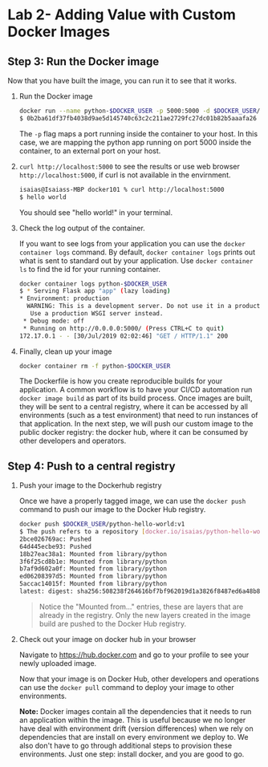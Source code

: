 # Lab 2- Adding Value with Custom Docker Images

## Step 3: Run the Docker image

Now that you have built the image, you can run it to see that it works.

1. Run the Docker image

    ```sh
    docker run --name python-$DOCKER_USER -p 5000:5000 -d $DOCKER_USER/python-hello-world:v1
    $ 0b2ba61df37fb4038d9ae5d145740c63c2c211ae2729fc27dc01b82b5aaafa26
    ```

    The `-p` flag maps a port running inside the container to your host. In this case, we are mapping the python app running on port 5000 inside the container, to an external port on your host.

1. `curl http://localhost:5000` to see the results or use web browser `http://localhost:5000`, if curl is not available in the envirnment.

    ```zsh
    isaias@Isaiass-MBP docker101 % curl http://localhost:5000
    $ hello world
    ```

    You should see "hello world!" in your terminal.

1. Check the log output of the container.

    If you want to see logs from your application you can use the `docker container logs` command. By default, `docker container logs` prints out what is sent to standard out by your application. Use `docker container ls` to find the id for your running container.

    ```sh
    docker container logs python-$DOCKER_USER 
    $ * Serving Flask app "app" (lazy loading)
    * Environment: production
      WARNING: This is a development server. Do not use it in a production deployment.
       Use a production WSGI server instead.
     * Debug mode: off
     * Running on http://0.0.0.0:5000/ (Press CTRL+C to quit)
    172.17.0.1 - - [30/Jul/2019 02:02:46] "GET / HTTP/1.1" 200 
    ```

1. Finally, clean up your image

    ```sh
    docker container rm -f python-$DOCKER_USER
    ```

    The Dockerfile is how you create reproducible builds for your application. A common workflow is to have your CI/CD automation run `docker image build` as part of its build process. Once images are built, they will be sent to a central registry, where it can be accessed by all environments (such as a test environment) that need to run instances of that application. In the next step, we will push our custom image to the public docker registry: the docker hub, where it can be consumed by other developers and operators.

## Step 4: Push to a central registry

1. Push your image to the Dockerhub registry

    Once we have a properly tagged image, we can use the `docker push` command to push our image to the Docker Hub registry.

    ```sh
    docker push $DOCKER_USER/python-hello-world:v1
    $ The push refers to a repository [docker.io/isaias/python-hello-world]
    2bce026769ac: Pushed 
    64d445ecbe93: Pushed 
    18b27eac38a1: Mounted from library/python 
    3f6f25cd8b1e: Mounted from library/python 
    b7af9d602a0f: Mounted from library/python 
    ed06208397d5: Mounted from library/python 
    5accac14015f: Mounted from library/python 
    latest: digest: sha256:508238f264616bf7bf962019d1a3826f8487ed6a48b80bf41fd3996c7175fd0f size: 1786
    ```

    > Notice the "Mounted from..." entries, these are layers that are already in the registry. Only the new layers created in the image build are pushed to the Docker Hub registry.

1. Check out your image on docker hub in your browser

    Navigate to https://hub.docker.com and go to your profile to see your newly uploaded image.

    Now that your image is on Docker Hub, other developers and operations can use the `docker pull` command to deploy your image to other environments.  

    **Note:** Docker images contain all the dependencies that it needs to run an application within the image. This is useful because we no longer have deal with environment drift (version differences) when we rely on dependencies that are install on every environment we deploy to. We also don't have to go through additional steps to provision these environments. Just one step: install docker, and you are good to go.

